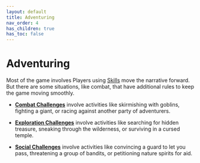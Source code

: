 ```yaml
---
layout: default
title: Adventuring
nav_order: 4
has_children: true
has_toc: false
---
```


# Adventuring

Most of the game involves Players using [Skills](../gameplay/skills.md) move the narrative forward. But there are some situations, like combat, that have additional rules to keep the game moving smoothly.

- [**Combat Challenges**](combat/index.md) involve activities like skirmishing with goblins, fighting a giant, or racing against another party of adventurers.

- [**Exploration Challenges**](exploration/index.md) involve activities like searching for hidden treasure, sneaking through the wilderness, or surviving in a cursed temple.

- [**Social Challenges**](social/index.md) involve activities like convincing a guard to let you pass, threatening a group of bandits, or petitioning nature spirits for aid.
